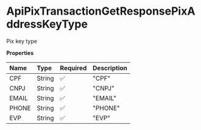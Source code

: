 # ApiPixTransactionGetResponsePixAddressKeyType

Pix key type

**Properties**

| Name  | Type   | Required | Description |
| :---- | :----- | :------- | :---------- |
| CPF   | String | ✅       | "CPF"       |
| CNPJ  | String | ✅       | "CNPJ"      |
| EMAIL | String | ✅       | "EMAIL"     |
| PHONE | String | ✅       | "PHONE"     |
| EVP   | String | ✅       | "EVP"       |

<!-- This file was generated by liblab | https://liblab.com/ -->
